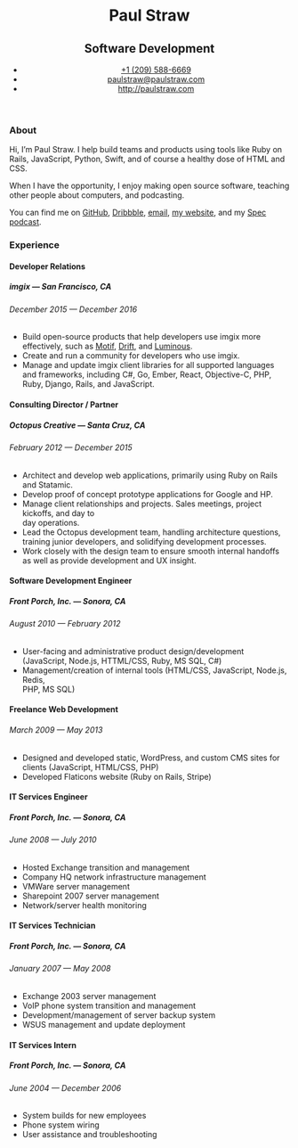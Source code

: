<header class="group">
  <div class="title">
    <h1>Paul Straw</h1>
    <h2>Software Development</h2>
  </div>

  <ul>
    <li><a href="tel:12095886669">+1 (209) 588-6669</a></li>
    <li><a href="mailto:paulstraw@paulstraw.com">paulstraw@paulstraw.com</a></li>
    <li><a href="http://paulstraw.com">http://paulstraw.com</a></li>
  </ul>
</header>

### About

Hi, I’m Paul Straw. I help build teams and products using tools like Ruby on Rails, JavaScript, Python, Swift, and of course a healthy dose of HTML and CSS.

When I have the opportunity, I enjoy making open source software, teaching other people about computers, and podcasting.

You can find me on [GitHub](https://github.com/paulstraw), [Dribbble](https://dribbble.com/paulstraw), [email](mailto:paulstraw@paulstraw.com), [my website](http://paulstraw.com), and my [Spec podcast](http://doesnotcompute.fm).
<br>

### Experience

<article class="group">
  <h4>Developer Relations</h4>
  <h5>imgix — San Francisco, CA</h5>
  <h6>December 2015 — December 2016</h6>
  
  <ul>
    <li>Build open-source products that help developers use imgix more effectively, such as <a href="https://motif.imgix.com">Motif</a>, <a href="https://github.com/imgix/drift">Drift</a>, and <a href="https://github.com/imgix/luminous">Luminous</a>.</li>
    <li>Create and run a community for developers who use imgix.</li>
    <li>Manage and update imgix client libraries for all supported languages and frameworks, including C#, Go, Ember, React, Objective-C, PHP, Ruby, Django, Rails, and JavaScript.</li>
  </ul>
</article>

<article class="group">
  <h4>Consulting Director / Partner</h4>
  <h5>Octopus Creative — Santa Cruz, CA</h5>
  <h6>February 2012 — December 2015</h6>

  <ul>
    <li>Architect and develop web applications, primarily using Ruby on Rails and Statamic.</li>
    <li>Develop proof of concept prototype applications for Google and HP.</li>
    <li>Manage client relationships and projects. Sales meetings, project kickoffs, and day to<br>day operations.</li>
    <li>Lead the Octopus development team, handling architecture questions, training junior developers, and solidifying development processes.</li>
    <li>Work closely with the design team to ensure smooth internal handoffs as well as provide development and UX insight.</li>
  </ul>
</article>

<article class="group">
  <h4>Software Development Engineer</h4>
  <h5>Front Porch, Inc. — Sonora, CA</h5>
  <h6>August 2010 — February 2012</h6>

  <ul>
    <li>User-facing and administrative product design/development (JavaScript, Node.js, HTTML/CSS, Ruby, MS SQL, C#)</li>
    <li>Management/creation of internal tools (HTML/CSS, JavaScript, Node.js, Redis,<br>PHP, MS SQL)</li>
  </ul>
</article>


<article class="group">
  <h4>Freelance Web Development</h4>
  <h6>March 2009 — May 2013</h6>

  <ul>
    <li>Designed and developed static, WordPress, and custom CMS sites for clients (JavaScript, HTML/CSS, PHP)</li>
    <li>Developed Flaticons website (Ruby on Rails, Stripe)</li>
  </ul>
</article>

<article class="group">
  <h4>IT Services Engineer</h4>
  <h5>Front Porch, Inc. — Sonora, CA</h5>
  <h6>June 2008 — July 2010</h6>

  <ul>
    <li>Hosted Exchange transition and management</li>
    <li>Company HQ network infrastructure management</li>
    <li>VMWare server management</li>
    <li>Sharepoint 2007 server management</li>
    <li>Network/server health monitoring</li>
  </ul>
</article>

<article class="group">
  <h4>IT Services Technician</h4>
  <h5>Front Porch, Inc. — Sonora, CA</h5>
  <h6>January 2007 — May 2008</h6>

  <ul>
    <li>Exchange 2003 server management</li>
    <li>VoIP phone system transition and management</li>
    <li>Development/management of server backup system</li>
    <li>WSUS management and update deployment</li>
  </ul>
</article>

<article class="group">
  <h4>IT Services Intern</h4>
  <h5>Front Porch, Inc. — Sonora, CA</h5>
  <h6>June 2004 — December 2006</h6>

  <ul>
    <li>System builds for new employees</li>
    <li>Phone system wiring</li>
    <li>User assistance and troubleshooting</li>
  </ul>
</article>
